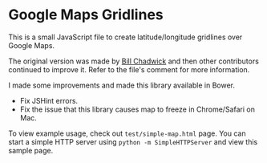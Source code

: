 Google Maps Gridlines
=====================

This is a small JavaScript file to create latitude/longitude gridlines over Google Maps. 

The original version was made by [Bill Chadwick](http://www.bdcc.co.uk/Gmaps/BdccGmapBits.htm) and then other contributors continued to improve it. Refer to the file's comment for more information. 

I made some improvements and made this library available in Bower. 

* Fix JSHint errors.
* Fix the issue that this library causes map to freeze in Chrome/Safari on Mac.

To view example usage, check out `test/simple-map.html` page. You can start a simple HTTP server using `python -m SimpleHTTPServer` and view this sample page.